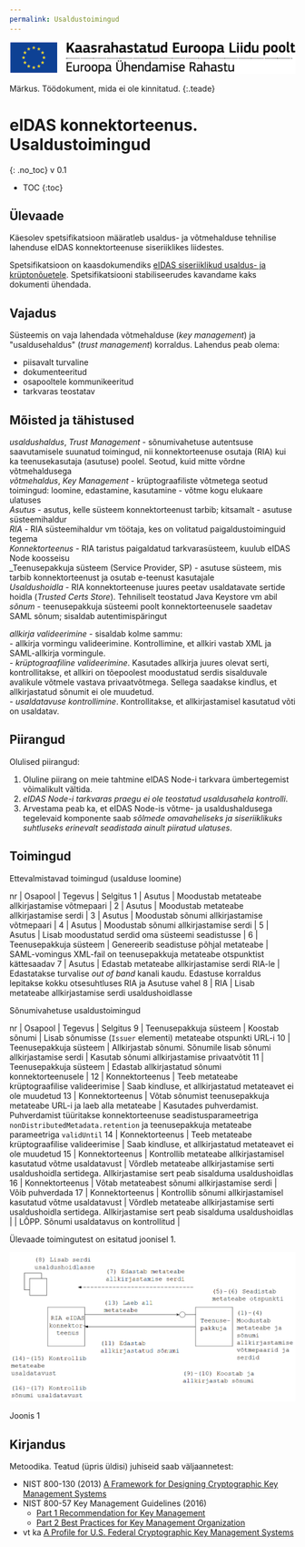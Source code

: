 ```yaml
---
permalink: Usaldustoimingud
---
```


<img src='img/ee_cef_0.png'>

Märkus. Töödokument, mida ei ole kinnitatud.
{:.teade}

# eIDAS konnektorteenus. Usaldustoimingud
{: .no_toc}
v 0.1

- TOC
{:toc}

## Ülevaade

Käesolev spetsifikatsioon määratleb usaldus- ja võtmehalduse tehnilise lahenduse eIDAS konnektorteenuse siseriiklikes liidestes.

Spetsifikatsioon on kaasdokumendiks [eIDAS siseriiklikud usaldus- ja krüptonõuetele](Profiil). Spetsifikatsiooni stabiliseerudes kavandame kaks dokumenti ühendada.

## Vajadus

Süsteemis on vaja lahendada võtmehalduse (_key management_) ja "usaldusehaldus" (_trust management_) korraldus. Lahendus peab olema:
- piisavalt turvaline
- dokumenteeritud
- osapooltele kommunikeeritud
- tarkvaras teostatav

## Mõisted ja tähistused

_usaldushaldus_, _Trust Management_ - sõnumivahetuse autentsuse saavutamisele suunatud toimingud, nii konnektorteenuse osutaja (RIA) kui ka teenusekasutaja (asutuse) poolel. Seotud, kuid mitte võrdne võtmehaldusega<br>
_võtmehaldus_, _Key Management_ - krüptograafiliste võtmetega seotud toimingud: loomine, edastamine, kasutamine - võtme kogu elukaare ulatuses<br>
_Asutus_ - asutus, kelle süsteem konnektorteenust tarbib; kitsamalt - asutuse süsteemihaldur<br>
_RIA_ - RIA süsteemihaldur vm töötaja, kes on volitatud paigaldustoiminguid tegema<br>
_Konnektorteenus_ - RIA taristus paigaldatud tarkvarasüsteem, kuulub eIDAS Node koosseisu<br>
_Teenusepakkuja süsteem (Service Provider, SP) - asutuse süsteem, mis tarbib konnektorteenust ja osutab e-teenust kasutajale<br>
_Usaldushoidla_ - RIA konnektorteenuse juures peetav usaldatavate sertide hoidla (_Trusted Certs Store_). Tehniliselt teostatud Java Keystore vm abil<br>
_sõnum_ - teenusepakkuja süsteemi poolt konnektorteenusele saadetav SAML sõnum; sisaldab autentimispäringut<br> 

_allkirja valideerimine_ - sisaldab kolme sammu:<br>
    - allkirja vormingu valideerimine. Kontrollimine, et allkiri vastab XML ja SAML-allkirja vormingule.<br>
    - _krüptograafiline valideerimine_. Kasutades allkirja juures olevat serti, kontrollitakse, et allkiri on tõepoolest moodustatud serdis sisalduvale avalikule võtmele vastava privaatvõtmega. Sellega saadakse kindlus, et allkirjastatud sõnumit ei ole muudetud.<br>
    - _usaldatavuse kontrollimine_. Kontrollitakse, et allkirjastamisel kasutatud võti on usaldatav.<br>

## Piirangud

Olulised piirangud:
1. Oluline piirang on meie tahtmine eIDAS Node-i tarkvara ümbertegemist võimalikult vältida.
2. *eIDAS Node-i tarkvaras praegu ei ole teostatud usaldusahela kontrolli*.
3. Arvestama peab ka, et eIDAS Node-is võtme- ja usaldushaldusega tegelevaid komponente saab *sõlmede omavaheliseks ja siseriiklikuks suhtluseks erinevalt seadistada ainult piiratud ulatuses*.

## Toimingud

Ettevalmistavad toimingud (usalduse loomine)

nr | Osapool | Tegevus | Selgitus
1  | Asutus  | Moodustab metateabe allkirjastamise võtmepaari |
2  | Asutus  | Moodustab metateabe allkirjastamise serdi |
3  | Asutus  | Moodustab sõnumi allkirjastamise võtmepaari |
4  | Asutus  | Moodustab sõnumi allkirjastamise serdi |
5  | Asutus  | Lisab moodustatud serdid oma süsteemi seadistusse |
6  | Teenusepakkuja süsteem | Genereerib seadistuse põhjal metateabe | SAML-vomingus XML-fail on teenusepakkuja metateabe otspunktist kättesaadav 
7  | Asutus | Edastab metateabe allkirjastamise serdi RIA-le | Edastatakse turvalise _out of band_ kanali kaudu. Edastuse korraldus lepitakse kokku otsesuhtluses RIA ja Asutuse vahel
8  | RIA   | Lisab metateabe allkirjastamise serdi usaldushoidlasse

Sõnumivahetuse usaldustoimingud

nr | Osapool | Tegevus | Selgitus
9  | Teenusepakkuja süsteem | Koostab sõnumi | Lisab sõnumisse (`Issuer` elementi) metateabe otspunkti URL-i
10  | Teenusepakkuja süsteem | Allkirjastab sõnumi. Sõnumile lisab sõnumi allkirjastamise serdi  | Kasutab sõnumi allkirjastamise privaatvõtit
11 | Teenusepakkuja süsteem | Edastab allkirjastatud sõnumi konnektorteenusele |
12 | Konnektorteenus | Teeb metateabe krüptograafilise valideerimise | Saab kindluse, et allkirjastatud metateavet ei ole muudetud
13 | Konnektorteenus | Võtab sõnumist teenusepakkuja metateabe URL-i ja laeb alla  metateabe | Kasutades puhverdamist. Puhverdamist tüüritakse konnektorteenuse seadistusparameetriga `nonDistributedMetadata.retention` ja teenusepakkuja metateabe parameetriga `validUntil`
14 | Konnektorteenus | Teeb metateabe krüptograafilise valideerimise | Saab kindluse, et allkirjastatud metateavet ei ole muudetud
15 | Konnektorteenus | Kontrollib metateabe allkirjastamisel kasutatud võtme usaldatavust | Võrdleb metateabe allkirjastamise serti usaldushoidla sertidega. Allkirjastamise sert peab sisalduma usaldushoidlas
16 | Konnektorteenus | Võtab metateabest sõnumi allkirjastamise serdi | Võib puhverdada
17 | Konnektorteenus | Kontrollib sõnumi allkirjastamisel kasutatud võtme usaldatavust | Võrdleb metateabe allkirjastamise serti usaldushoidla sertidega. Allkirjastamise sert peab sisalduma usaldushoidlas
  | | LÕPP. Sõnumi usaldatavus on kontrollitud |

Ülevaade toimingutest on esitatud joonisel 1.

<img src='img/VOTMED-01.PNG' style='width:700px'>

Joonis 1

## Kirjandus

Metoodika. Teatud (üpris üldisi) juhiseid saab väljaannetest:
- NIST 800-130 (2013) [A Framework for Designing Cryptographic Key Management Systems](http://nvlpubs.nist.gov/nistpubs/SpecialPublications/NIST.SP.800-130.pdf)
- NIST 800-57 Key Management Guidelines (2016)
    - [Part 1 Recommendation for Key Management](http://nvlpubs.nist.gov/nistpubs/SpecialPublications/NIST.SP.800-57pt1r4.pdf)
    - [Part 2 Best Practices for Key Management Organization](https://csrc.nist.gov/publications/detail/sp/800-57-part-2/final)
- vt ka [A Profile for U.S. Federal Cryptographic Key Management Systems](http://nvlpubs.nist.gov/nistpubs/SpecialPublications/NIST.SP.800-152.pdf)
